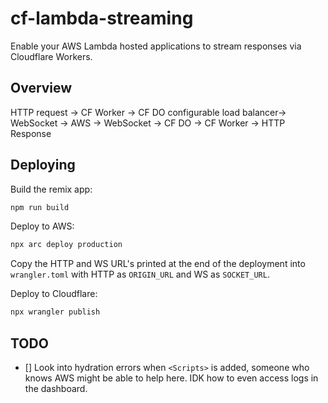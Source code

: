 # cf-lambda-streaming

Enable your AWS Lambda hosted applications to stream responses via Cloudflare Workers.

## Overview

HTTP request -> CF Worker -> CF DO configurable load balancer-> WebSocket -> AWS -> WebSocket -> CF DO -> CF Worker -> HTTP Response

## Deploying

Build the remix app:

```sh
npm run build
```

Deploy to AWS:

```sh
npx arc deploy production
```

Copy the HTTP and WS URL's printed at the end of the deployment into `wrangler.toml`
with HTTP as `ORIGIN_URL` and WS as `SOCKET_URL`.

Deploy to Cloudflare:

```sh
npx wrangler publish
```

## TODO

- [] Look into hydration errors when `<Scripts>` is added, someone who knows AWS might be able to help here. IDK how to even access logs in the dashboard.
